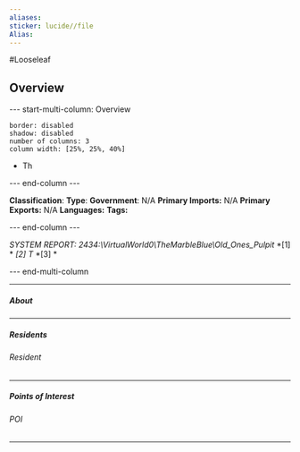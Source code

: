 ```yaml
---
aliases:
sticker: lucide//file
Alias: 
---
```

#Looseleaf 
## Overview
--- start-multi-column: Overview
```column-settings
border: disabled
shadow: disabled
number of columns: 3
column width: [25%, 25%, 40%]
```

- Th

--- end-column ---

**Classification**: 
**Type**: 
**Government**: N/A
**Primary Imports:** N/A
**Primary Exports:** N/A
**Languages:** 
 **Tags:** 

--- end-column ---

*SYSTEM REPORT: 2434:\VirtualWorld0\TheMarbleBlue\Old_Ones_Pulpit*
*[1] *
*[2] T*
*[3] *

--- end-multi-column 


----
##### About




---
##### Residents 

###### Resident 


---
##### Points of Interest

###### POI


---





